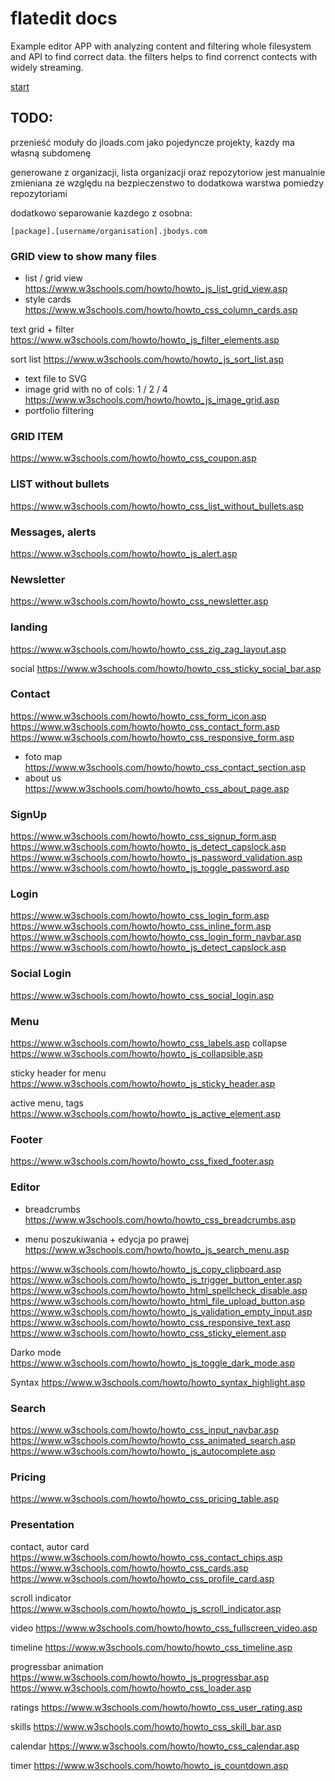 # flatedit docs
Example editor APP with analyzing content and filtering whole filesystem and API
to find correct data.
the filters helps to find correnct contects with widely streaming.


[start](https://flat.plainedit.com/index.html)

## TODO:
przenieść moduły do jloads.com jako pojedyncze projekty,
kazdy ma własną subdomenę

generowane z organizacji,
lista organizacji oraz repozytoriow jest manualnie zmieniana
ze względu na bezpieczenstwo
to dodatkowa warstwa pomiedzy repozytoriami

dodatkowo separowanie kazdego z osobna:

    
    [package].[username/organisation].jbodys.com

### GRID view to show many files
+ list / grid view
https://www.w3schools.com/howto/howto_js_list_grid_view.asp
+ style cards
https://www.w3schools.com/howto/howto_css_column_cards.asp

text grid + filter
https://www.w3schools.com/howto/howto_js_filter_elements.asp

sort list
https://www.w3schools.com/howto/howto_js_sort_list.asp

+ text file to SVG
+ image grid with no of cols: 1 / 2 / 4  
https://www.w3schools.com/howto/howto_js_image_grid.asp
+ portfolio filtering
  
### GRID ITEM
https://www.w3schools.com/howto/howto_css_coupon.asp

### LIST without bullets
https://www.w3schools.com/howto/howto_css_list_without_bullets.asp

### Messages, alerts
https://www.w3schools.com/howto/howto_js_alert.asp

### Newsletter
https://www.w3schools.com/howto/howto_css_newsletter.asp

### landing
https://www.w3schools.com/howto/howto_css_zig_zag_layout.asp

social
https://www.w3schools.com/howto/howto_css_sticky_social_bar.asp

### Contact
https://www.w3schools.com/howto/howto_css_form_icon.asp
https://www.w3schools.com/howto/howto_css_contact_form.asp
https://www.w3schools.com/howto/howto_css_responsive_form.asp
+ foto map
https://www.w3schools.com/howto/howto_css_contact_section.asp
+ about us
  https://www.w3schools.com/howto/howto_css_about_page.asp
  

### SignUp
https://www.w3schools.com/howto/howto_css_signup_form.asp
https://www.w3schools.com/howto/howto_js_detect_capslock.asp
https://www.w3schools.com/howto/howto_js_password_validation.asp
https://www.w3schools.com/howto/howto_js_toggle_password.asp

### Login
https://www.w3schools.com/howto/howto_css_login_form.asp
https://www.w3schools.com/howto/howto_css_inline_form.asp
https://www.w3schools.com/howto/howto_css_login_form_navbar.asp
https://www.w3schools.com/howto/howto_js_detect_capslock.asp

### Social Login 

https://www.w3schools.com/howto/howto_css_social_login.asp

### Menu
https://www.w3schools.com/howto/howto_css_labels.asp
collapse
https://www.w3schools.com/howto/howto_js_collapsible.asp

sticky header for menu
https://www.w3schools.com/howto/howto_js_sticky_header.asp

active menu, tags
https://www.w3schools.com/howto/howto_js_active_element.asp


### Footer
https://www.w3schools.com/howto/howto_css_fixed_footer.asp

### Editor
+ breadcrumbs
  https://www.w3schools.com/howto/howto_css_breadcrumbs.asp
  
+ menu poszukiwania + edycja po prawej
  https://www.w3schools.com/howto/howto_js_search_menu.asp
  
https://www.w3schools.com/howto/howto_js_copy_clipboard.asp
https://www.w3schools.com/howto/howto_js_trigger_button_enter.asp
https://www.w3schools.com/howto/howto_html_spellcheck_disable.asp
https://www.w3schools.com/howto/howto_html_file_upload_button.asp
https://www.w3schools.com/howto/howto_js_validation_empty_input.asp
https://www.w3schools.com/howto/howto_css_responsive_text.asp
https://www.w3schools.com/howto/howto_css_sticky_element.asp

Darko mode
https://www.w3schools.com/howto/howto_js_toggle_dark_mode.asp

Syntax
https://www.w3schools.com/howto/howto_syntax_highlight.asp

### Search
https://www.w3schools.com/howto/howto_css_input_navbar.asp
https://www.w3schools.com/howto/howto_css_animated_search.asp
https://www.w3schools.com/howto/howto_js_autocomplete.asp

### Pricing
https://www.w3schools.com/howto/howto_css_pricing_table.asp

### Presentation
contact, autor card
https://www.w3schools.com/howto/howto_css_contact_chips.asp
https://www.w3schools.com/howto/howto_css_cards.asp
https://www.w3schools.com/howto/howto_css_profile_card.asp


scroll indicator
https://www.w3schools.com/howto/howto_js_scroll_indicator.asp

video
https://www.w3schools.com/howto/howto_css_fullscreen_video.asp

timeline
https://www.w3schools.com/howto/howto_css_timeline.asp

progressbar animation
https://www.w3schools.com/howto/howto_js_progressbar.asp
https://www.w3schools.com/howto/howto_css_loader.asp

ratings
https://www.w3schools.com/howto/howto_css_user_rating.asp

skills
https://www.w3schools.com/howto/howto_css_skill_bar.asp

calendar
https://www.w3schools.com/howto/howto_css_calendar.asp

timer
https://www.w3schools.com/howto/howto_js_countdown.asp
